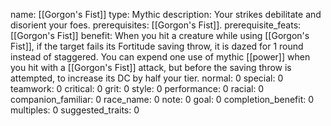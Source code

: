 name: [[Gorgon's Fist]]
type: Mythic
description: Your strikes debilitate and disorient your foes.
prerequisites: [[Gorgon's Fist]].
prerequisite_feats: [[Gorgon's Fist]]
benefit: When you hit a creature while using [[Gorgon's Fist]], if the target fails its Fortitude saving throw, it is dazed for 1 round instead of staggered. You can expend one use of mythic [[power]] when you hit with a [[Gorgon's Fist]] attack, but before the saving throw is attempted, to increase its DC by half your tier.
normal: 0
special: 0
teamwork: 0
critical: 0
grit: 0
style: 0
performance: 0
racial: 0
companion_familiar: 0
race_name: 0
note: 0
goal: 0
completion_benefit: 0
multiples: 0
suggested_traits: 0
